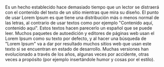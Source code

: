 Es un hecho establecido hace demasiado tiempo que un lector se distraerá con el contenido del texto
de un sitio mientras que mira su diseño. El punto de usar Lorem Ipsum es que tiene una distribución
más o menos normal de las letras, al contrario de usar textos como por ejemplo "Contenido aquí,
contenido aquí". Estos textos hacen parecerlo un español que se puede leer. Muchos paquetes de
autoedición y editores de páginas web usan el Lorem Ipsum como su texto por defecto, y al hacer una
búsqueda de "Lorem Ipsum" va a dar por resultado muchos sitios web que usan este texto si se
encuentran en estado de desarrollo. Muchas versiones han evolucionado a través de los años, algunas
veces por accidente, otras veces a propósito (por ejemplo insertándole humor y cosas por el estilo).